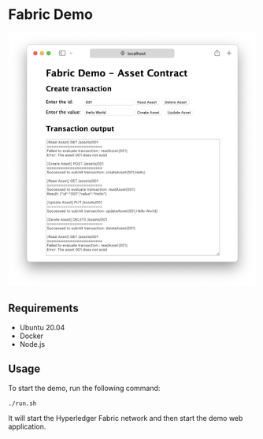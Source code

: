 # Fabric Demo

![Screenshot](screenshot.png)

## Requirements

- Ubuntu 20.04
- Docker
- Node.js

## Usage

To start the demo, run the following command:

```
./run.sh
```

It will start the Hyperledger Fabric network and then start the demo web application.
